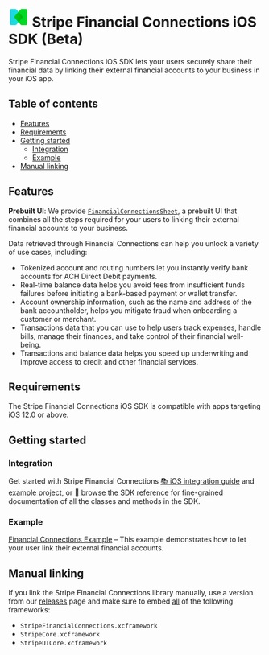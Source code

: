 # <img src="../readme-images/FinancialConnections-light-80x80.png" width="40" /> Stripe Financial Connections iOS SDK (Beta)

Stripe Financial Connections iOS SDK lets your users securely share their financial data by linking their external financial accounts to your business in your iOS app.

## Table of contents

<!--ts-->
* [Features](#features)
* [Requirements](#requirements)
* [Getting started](#getting-started)
   * [Integration](#integration)
   * [Example](#example)
* [Manual linking](#manual-linking)

<!--te-->

## Features

**Prebuilt UI**: We provide [`FinancialConnectionsSheet`](https://stripe.dev/stripe-ios/stripe-financialconnections/Classes/FinancialConnectionsSheet.html), a prebuilt UI that combines all the steps required for your users to linking their external financial accounts to your business.

Data retrieved through Financial Connections can help you unlock a variety of use cases, including:

- Tokenized account and routing numbers let you instantly verify bank accounts for ACH Direct Debit payments.
- Real-time balance data helps you avoid fees from insufficient funds failures before initiating a bank-based payment or wallet transfer.
- Account ownership information, such as the name and address of the bank accountholder, helps you mitigate fraud when onboarding a customer or merchant.
- Transactions data that you can use to help users track expenses, handle bills, manage their finances, and take control of their financial well-being.
- Transactions and balance data helps you speed up underwriting and improve access to credit and other financial services.



## Requirements

The Stripe Financial Connections iOS SDK is compatible with apps targeting iOS 12.0 or above.

## Getting started

### Integration

Get started with Stripe Financial Connections [📚 iOS integration guide](https://stripe.com/docs/financial-connections/other-data-powered-products?platform=ios) and [example project](../Example/FinancialConnections%20Example), or [📘 browse the SDK reference](https://stripe.dev/stripe-ios/stripe-financialconnections/index.html) for fine-grained documentation of all the classes and methods in the SDK.

### Example

[Financial Connections Example](../Example/FinancialConnections%20Example) – This example demonstrates how to let your user link their external financial accounts.

## Manual linking

If you link the Stripe Financial Connections library manually, use a version from our [releases](https://github.com/stripe/stripe-ios/releases) page and make sure to embed <ins>all</ins> of the following frameworks:
- `StripeFinancialConnections.xcframework`
- `StripeCore.xcframework`
- `StripeUICore.xcframework`
